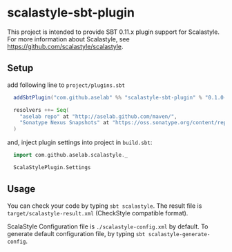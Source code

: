 # scalastyle-sbt-plugin

This project is intended to provide SBT 0.11.x plugin support for Scalastyle.
For more information about Scalastyle, see https://github.com/scalastyle/scalastyle.

## Setup

add following line to `project/plugins.sbt`

```scala
  addSbtPlugin("com.github.aselab" %% "scalastyle-sbt-plugin" % "0.1.0-SNAPSHOT")

  resolvers ++= Seq(
    "aselab repo" at "http://aselab.github.com/maven/",
    "Sonatype Nexus Snapshots" at "https://oss.sonatype.org/content/repositories/snapshots"
  )
```

and, inject plugin settings into project in `build.sbt`:

```scala
  import com.github.aselab.scalastyle._

  ScalaStylePlugin.Settings
```

## Usage

You can check your code by typing `sbt scalastyle`.
The result file is `target/scalastyle-result.xml` (CheckStyle compatible format).

ScalaStyle Configuration file is `./scalastyle-config.xml` by default.
To generate default configuration file, by typing `sbt scalastyle-generate-config`.

